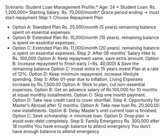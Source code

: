   Scenario: Student Loan Management
Profile:* Age: 24 * Student Loan: Rs. 1,200,000* Starting Salary: Rs. 70,000/month* Grace period ending → must start repayment
Step 1: Choose Repayment Plan
* Option A: Standard Plan Rs. 25,000/month (5 years) remaining balance spent on essential expenses.
* Option B: Extended Plan Rs. 15,000/month (10 years). remaining balance is spent on essential expenses.
* Option C: Extended Plan Rs. 11,000/month (20 years). remaining balance is spent on essential expenses.
Step 2: After 06 months’ Salary Hike to Rs. 100,000
Option A: Keep repayment same, save extra amount.
Option B: Increase repayment to finish early (~Rs. 40,000) & Save the remaining balance
Option C: Invest extra in 15 years invest Plan at a rate of 12%. 
Option D: Keep minimum repayment, increase lifestyle spending.
Step 3: After 01-year due to Inflation, Living Expenses Increase by Rs.7,500.00 
Option A: Stick to plan, cut non-essential expenses.
Option B: Get an advance salary of Rs.100,000 for 10 months at equal monthly installments.
Option C: Skip one month payment.
Option D: Take new credit card to cover shortfall.
Step 4: Opportunity for Master’s Abroad after 12 months.
Option A: Take new loan Rs. 20,000.00 new installments.
Option B: Delay Master’s until current loan is finished.
Option C: Seek scholarship → minimize loan.
Option D: Drop plan → avoid over-debt completely.
Step 5: Family Emergency Rs. 300,000 after 18 months
You have enough balance to attend emergency
You don’t have enough balance to attend emergency
